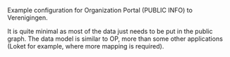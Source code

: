 Example configuration for Organization Portal (PUBLIC INFO) to Verenigingen.

It is quite minimal as most of the data just needs to be put in the public graph. The data model is similar to OP, more than some other applications (Loket for example, where more mapping is required).

